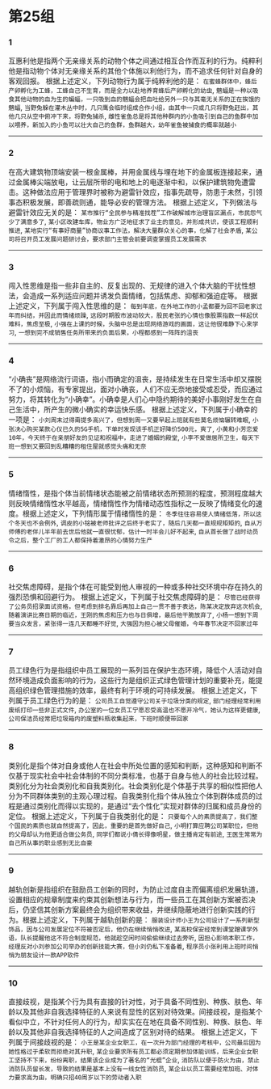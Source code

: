 # 第25组

### 1
互惠利他是指两个无亲缘关系的动物个体之间通过相互合作而互利的行为。纯粹利他是指动物个体对无亲缘关系的其他个体施以利他行为，而不追求任何针对自身的客观回报。
根据上述定义，下列动物行为属于纯粹利他的是：
`在蜜蜂群体中，蜂后产卵孵化为工蜂，工蜂自己不生育，而是全力以赴地养育蜂后产卵孵化的幼虫`,
`魑蝠是一种以吸食其他动物的血为生的蝙蝠，一只吸到血的魑蝠会把血吐给另外一只与其毫无关系的正在挨饿的魑蝠`,
`当野兔躲在灌木丛中时，几只鹰会临时组成合作小组，由其中一只或几只将野兔赶出，其他几只从空中俯冲下来，将野兔捕杀`,
`雌性雀鱼总是将其他种群内的小鱼吸引到自己的鱼群中加以喂养，新加入的小鱼可以壮大自己的鱼群，鱼群越大，幼年雀鱼被捕食的概率就越小`

------

### 2
在高大建筑物顶端安装一根金属棒，并用金属线与埋在地下的金属板连接起来，通过金属棒尖端放电，让云层所带的电和地上的电逐渐中和，以保护建筑物免遭雷击。这种做法应用于管理界时被称为避雷针效应，指事先疏导，防患于未然，引领事态积极发展，即善疏则通，能导必安的管理方法。
根据上述定义，下列做法与避雷针效应无关的是：
`某市推行“全民参与精准找茬”工作破解城市治理盲区漏点，市民怨气少了满意多了`,
`某小区改建车库，物业方广泛地征求了业主的意见，并形成共识，使该工程顺利推进`,
`某地实行“有事好商量”协商议事工作法，解决大量群众关心的事，化解了社会矛盾`,
`某公司将召开员工发展问题研讨会，要求部门主管会前要调查掌握员工发展需求`

------

### 3
闯入性思维是指一些非自主的、反复出现的、无规律的进入个体大脑的干扰性想法，会造成一系列适应问题并诱发负面情绪，包括焦虑、抑郁和强迫症等。
根据上述定义，下列属于闯入性思维的是：
`每到年底，在外地工作的小孟都要为回不回老家过年而纠结，并因此而情绪烦躁`,
`这段时期股市波动较大，股民老张的心情也像股票指数一样起伏难料，焦虑至极`,
`小强在上课的时候，头脑中总是出现网络游戏的画面，这让他很难静下心来学习`,
`一想到完不成销售任务所带来的负面后果，小程都感到一阵阵的沮丧`

------

### 4
“小确丧”是网络流行词语，指小而确定的沮丧，是持续发生在日常生活中却又摆脱不了的小烦恼，有专家提出，面对小确丧，人们不应无奈地接受或忍受，而应通过努力，将其转化为“小确幸”。小确幸是人们心中隐约期待的美好小事刚好发生在自己生活中，所产生的微小确实的幸运快乐感。
根据上述定义，下列属于小确幸的一项是：
`小刘周末过得甭提多高兴了，但想到周一又要早起上班就有些莫名烦恼辗转难眠`,
`小张决心购买某款心仪已久的5G手机，下单时发现该手机正好降价500元，爽了`,
`小黄和小芳恋爱10年，今天终于在亲朋好友的见证和祝福中，走进了婚姻的殿堂`,
`小李不爱做居所卫生，每天下班一想到又要回到乱糟糟的租住屋就感觉头痛和无奈`

------

### 5
情绪惰性，是指个体当前情绪状态能被之前情绪状态所预测的程度，预测程度越大则反映情绪惰性水平越高，情绪惰性作为情绪动态性指标之一反映了情绪变化的速度。根据上述定义，下列情形属于情绪惰性的是：
`冬季往往容易使人情绪低落，所以这个冬天也不会例外`,
`调皮的小铭被老师批评之后终于老实了，随后几天都一直规规矩矩的`,
`自从万师傅的老伴儿半年前去世后他就一直很忧郁，估计一时半会儿好不起来`,
`自从首长做了战时动员令之后，整个工厂的工人都保持着激昂的心情努力生产`

------

### 6
社交焦虑障碍，是指个体在可能受到他人审视的一种或多种社交环境中存在持久的强烈恐惧和回避行为。
根据上述定义，下列属于社交焦虑障碍的是：
`尽管已经获得了公务员招录面试资格，但考虑到排名靠后再加上自己一贯不善于表达，陈某决定放弃这次机会`,
`随着演讲比赛日期的临近，王刚的焦虑和压力也与日俱增，最后他干脆放弃了`,
`小杨一想到下周要当众发言，紧张得一连几天都睡不好觉`,
`大强因为担心被父母催婚，今年春节决定不回家过年`

------

### 7
员工绿色行为是指组织中员工展现的一系列旨在保护生态环境，降低个人活动对自然环境造成负面影响的行为，这些行为是组织正式绿色管理计划的重要补充，能提高组织绿色管理措施的效率，最终有利于环境的可持续发展。
根据上述定义，下列属于员工绿色行为的是：
`公司员工自觉遵守公司关于垃圾分类的规定`,
`部门经理经常利用废纸打印一些非正式文件`,
`办公室的一位女员工宁愿忍受高温也不愿开冷气，她认为这样更健康`,
`公司保洁员经常把垃圾箱内的废塑料瓶收集起来，下班时顺便带回家`

------

### 8
类别化是指个体对自身或他人在社会中所处位置的感知和判断，这种感知和判断不仅基于现实社会中社会体制的不同分类标准，也基于自身与他人的社会比较过程。类别化分为社会类别化和自我类别化。社会类别化是个体基于共享的相似性把他人分为不同群体类别的主观心理过程。自我类别化指个体从独立个体到群体成员的过程是通过类别化而得以实现的，是通过“去个性化”实现对群体的归属和成员身份的定位。
根据上述定义，下列属于自我类别化的是：
`只要每个人的素质提高了，我们整个国民的素质也就自然提高了，因此，重要的是首先做好自己`,
`小明打算应聘公司某职位，但他的父母却认为他更适合做公务员`,
`同学们都说小倩长得像明星，做主播肯定有前途`,
`王医生常常为自己所从事的职业感到无比自豪`

------

### 9
越轨创新是指组织在鼓励员工创新的同时，为防止过度自主而偏离组织发展轨道，设置相应的规章制度来约束其创新想法与行为，而一些员工在其创新方案被否决后，仍坚信其创新方案最终会为组织带来收益，并继续隐蔽地进行创新实践的行为。根据上述定义，下列属于越轨创新的是：
`服装设计师小王为公司设计了一系列新型饰品，因与公司发展定位不符被否定后，他仍在继续悄悄改进`,
`某高校保安经常到课堂蹭课学外语，队长提醒他这不符合制度规范，他就趁空闲时间偷偷继续过去旁听`,
`因担心影响本职工作，经理反对小刘参加公司举办的创新技能大赛，但小刘仍私下准备着`,
`程序员小张利用上班时间悄悄为朋友设计一款APP软件`

------

### 10
直接歧视，是指某个行为具有直接的针对性，对于具备不同性别、种族、肤色、年龄以及其他非自我选择特征的人来说有显性的区别对待效果。间接歧视，是指某个看似中立，不针对任何人的行为，却实实在在地在具备不同性别、种族、肤色、年龄以及其他非自我选择特征的人之间造成了区别对待的结果。
根据上述定义，下列属于间接歧视的是：
`小王是某企业女职工，在一次升为部门经理的考核中，公司最后因为她性格过于柔软而拒绝对其升职`,
`某企业要求所有员工都必须定期参加体能训练，后来企业女职工坚持不下来，纷纷离职，结果该企业成为了著名的“光棍”企业`,
`消防队以便于防火为由，禁止消防队员留长发，导致的结果是基本上没有一线女性消防员`,
`某企业以员工需要经常加班、对体力要求高为由，明确只招40周岁以下的劳动者入职`
